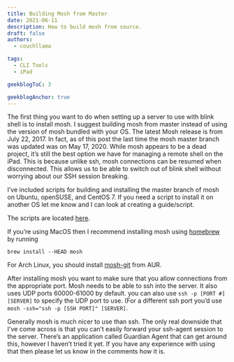 ```yaml
---
title: Building Mosh from Master
date: 2021-06-11
description: How to build mosh from source.
draft: false
authors:
  - couchllama

tags:
  - CLI Tools
  - iPad

geekblogToC: 3

geekblogAnchor: true
---
```


The first thing you want to do when setting up a server to use with blink shell
is to install mosh. I suggest building mosh from master instead of using the
version of mosh bundled with your OS. The latest Mosh release is from July 22, 2017. In fact, as of this post the last time the mosh master branch was updated
was on May 17, 2020. While mosh appears to be a dead project, it’s still
the best option we have for managing a remote shell on the iPad. This is
because unlike ssh, mosh connections can be resumed when disconnected.
This allows us to be able to switch out of blink shell without worrying
about our SSH session breaking.

I’ve included scripts for building and installing the master branch of mosh on
Ubuntu, openSUSE, and CentOS 7. If you need a script to install it on another
OS let me know and I can look at creating a guide/script.

The scripts are located [here](https://github.com/thecouchllama/mosh-build-scripts).

If you’re using MacOS then I recommend installing mosh using
[homebrew](https://brew.sh) by running

    brew install --HEAD mosh

For Arch Linux, you should install
[mosh-git](https://aur.archlinux.org/packages/mosh-git) from AUR.

After installing mosh you want to make sure that you allow connections from the
appropriate port. Mosh needs to be able to ssh into the server. It also uses
UDP ports 60000-61000 by default. you can also use `ssh -p [PORT #] [SERVER]` to
specify the UDP port to use. (For a different ssh port you’d use `mosh -ssh="ssh -p [SSH PORT]" [SERVER]`.

Generally mosh is much nicer to use than ssh. The only real downside that I've
come across is that you can’t easily forward your ssh-agent session to the
server. There’s an application called Guardian Agent that can get around this,
however I haven’t tried it yet. If you have any experience with using that then
please let us know in the comments how it is.
